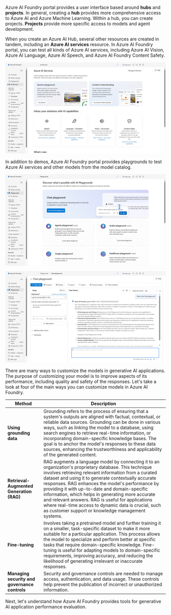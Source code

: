 Azure AI Foundry portal provides a user interface based around **hubs** and **projects**. In general, creating a **hub** provides more comprehensive access to Azure AI and Azure Machine Learning. Within a hub, you can create projects. **Projects** provide more specific access to models and agent development. 

When you create an Azure AI Hub, several other resources are created in tandem, including an **Azure AI services** resource. In Azure AI Foundry portal, you can test all kinds of Azure AI services, including Azure AI Vision, Azure AI Language, Azure AI Speech, and Azure AI Foundry Content Safety. 

![Screenshot of Azure AI services on Azure AI Foundry portal.](../media/foundry-ai-services-home-page.png)

In addition to demos, Azure AI Foundry portal provides playgrounds to test Azure AI services and other models from the model catalog. 

![Screenshot of playgrounds on Azure AI Foundry portal](../media/foundry-playgrounds-page.png)

![Screenshot of the chat playground on Azure AI Foundry portal.](../media/foundry-chat-playground.png)

There are many ways to customize the models in generative AI applications. The purpose of customizing your model is to improve aspects of its performance, including quality  and safety of the responses. Let's take a look at four of the main ways you can customize models in Azure AI Foundry. 

|**Method**|**Description**|
|-|-|
|**Using grounding data**| Grounding refers to the process of ensuring that a system's outputs are aligned with factual, contextual, or reliable data sources. Grounding can be done in various ways, such as linking the model to a database, using search engines to retrieve real-time information, or incorporating domain-specific knowledge bases. The goal is to anchor the model's responses to these data sources, enhancing the trustworthiness and applicability of the generated content.|
|**Retrieval-Augmented Generation (RAG)**| RAG augments a language model by connecting it to an organization's proprietary database. This technique involves retrieving relevant information from a curated dataset and using it to generate contextually accurate responses. RAG enhances the model's performance by providing it with up-to-date and domain-specific information, which helps in generating more accurate and relevant answers. RAG is useful for applications where real-time access to dynamic data is crucial, such as customer support or knowledge management systems.|
|**Fine-tuning**| Involves taking a pretrained model and further training it on a smaller, task-specific dataset to make it more suitable for a particular application. This process allows the model to specialize and perform better at specific tasks that require domain-specific knowledge. Fine-tuning is useful for adapting models to domain-specific requirements, improving accuracy, and reducing the likelihood of generating irrelevant or inaccurate responses.|
|**Managing security and governance controls**| Security and governance controls are needed to manage access, authentication, and data usage. These controls help prevent the publication of incorrect or unauthorized information.|

Next, let's understand how Azure AI Foundry provides tools for generative AI application performance evaluation. 